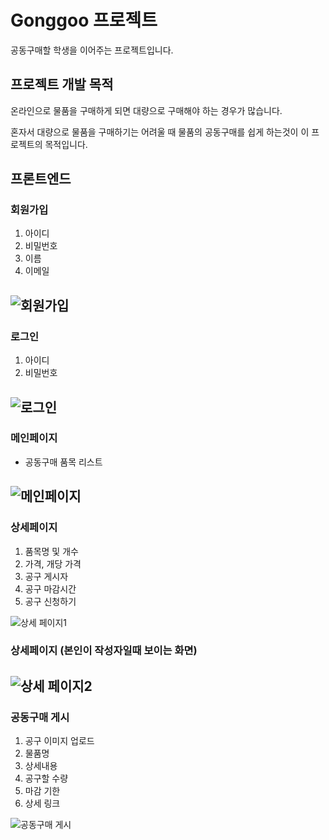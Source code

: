 # Gonggoo 프로젝트
공동구매할 학생을 이어주는 프로젝트입니다.

## 프로젝트 개발 목적
온라인으로 물품을 구매하게 되면 대량으로 구매해야 하는 경우가 많습니다.

혼자서 대량으로 물품을 구매하기는 어려울 때 
물품의 공동구매를 쉽게 하는것이 이 프로젝트의 목적입니다.

## 프론트엔드
### 회원가입
1. 아이디
2. 비밀번호
3. 이름
4. 이메일

![회원가입](https://user-images.githubusercontent.com/78010461/170096957-85b60abb-6a96-45b8-9eff-ccb7215b6b63.png)
---

### 로그인
1. 아이디
2. 비밀번호

![로그인](https://user-images.githubusercontent.com/78010461/170097007-edadefb2-fd2f-4582-b015-c0ca611a7600.png)
---

### 메인페이지
- 공동구매 품목 리스트

![메인페이지](https://user-images.githubusercontent.com/78010461/170096062-d12a7125-8b18-4a13-8107-fdb236775eac.png)
---

### 상세페이지

1. 품목명 및 개수
2. 가격, 개당 가격
3. 공구 게시자
4. 공구 마감시간
5. 공구 신청하기

![상세 페이지1](https://user-images.githubusercontent.com/78010461/170097776-aa3b4351-b57b-4633-8449-3f4aae461be2.png)


### 상세페이지 (본인이 작성자일때 보이는 화면)
![상세 페이지2](https://user-images.githubusercontent.com/78010461/170097851-3496e0e3-19c2-499b-946f-9d34c4e1b74f.png)
---

### 공동구매 게시
1. 공구 이미지 업로드
2. 물품명
3. 상세내용
4. 공구할 수량
5. 마감 기한
6. 상세 링크

![공동구매 게시](https://user-images.githubusercontent.com/78010461/170098582-9425c789-cf5c-4494-b357-8560e1eeb2fa.png)
